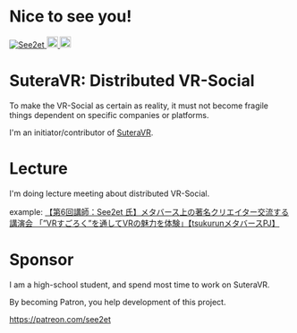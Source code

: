 # Nice to see you!

<p align="left">
  <a href="https://github.com/See2et/See2et/">
    <img src="https://komarev.com/ghpvc/?username=See2et" alt="See2et" />
  </a>
  <a href="http://twitter.com/See2et">
    <img height="20" src="https://img.shields.io/twitter/follow/See2et?label=Twitter&logo=twitter&style=flat" />
  </a>
  <a href="https://github.com/See2et">
    <img height="20" src="https://img.shields.io/github/followers/See2et?label=follow&logo=github&style=flat" />
  </a>
</p>


# SuteraVR: Distributed VR-Social

To make the VR-Social as certain as reality, it must not become fragile things dependent on specific companies or platforms.

I'm an initiator/contributor of [SuteraVR](https://github.com/SuteraVR/SuteraVR).

# Lecture

I'm doing lecture meeting about distributed VR-Social.

example: [【第6回講師：See2et 氏】メタバース上の著名クリエイター交流する講演会 「”VRすごろく”を通してVRの魅力を体験」【tsukurunメタバースPJ】](https://gunma-tsukurun.jp/involved/event240217/)

# Sponsor

I am a high-school student, and spend most time to work on SuteraVR.

By becoming Patron, you help development of this project.

https://patreon.com/see2et
